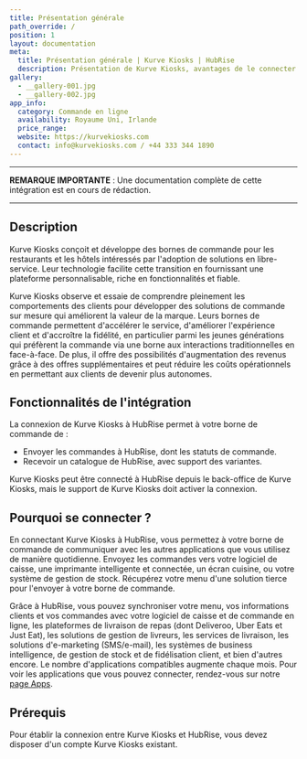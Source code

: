 ```yaml
---
title: Présentation générale
path_override: /
position: 1
layout: documentation
meta:
  title: Présentation générale | Kurve Kiosks | HubRise
  description: Présentation de Kurve Kiosks, avantages de le connecter à HubRise, fonctionnalités de l'intégration. Synchronisez vos données entre votre borne de commande et vos autres applications.
gallery:
  - __gallery-001.jpg
  - __gallery-002.jpg
app_info:
  category: Commande en ligne
  availability: Royaume Uni, Irlande
  price_range:
  website: https://kurvekiosks.com
  contact: info@kurvekiosks.com / +44 333 344 1890
---
```


---

**REMARQUE IMPORTANTE** : Une documentation complète de cette intégration est en cours de rédaction.

---

## Description

Kurve Kiosks conçoit et développe des bornes de commande pour les restaurants et les hôtels intéressés par l'adoption de solutions en libre-service. Leur technologie facilite cette transition en fournissant une plateforme personnalisable, riche en fonctionnalités et fiable.

Kurve Kiosks observe et essaie de comprendre pleinement les comportements des clients pour développer des solutions de commande sur mesure qui améliorent la valeur de la marque. Leurs bornes de commande permettent d'accélérer le service, d'améliorer l'expérience client et d'accroître la fidélité, en particulier parmi les jeunes générations qui préfèrent la commande via une borne aux interactions traditionnelles en face-à-face. De plus, il offre des possibilités d'augmentation des revenus grâce à des offres supplémentaires et peut réduire les coûts opérationnels en permettant aux clients de devenir plus autonomes.

## Fonctionnalités de l'intégration

La connexion de Kurve Kiosks à HubRise permet à votre borne de commande de :

- Envoyer les commandes à HubRise, dont les statuts de commande.
- Recevoir un catalogue de HubRise, avec support des variantes.

Kurve Kiosks peut être connecté à HubRise depuis le back-office de Kurve Kiosks, mais le support de Kurve Kiosks doit activer la connexion.

## Pourquoi se connecter ?

En connectant Kurve Kiosks à HubRise, vous permettez à votre borne de commande de communiquer avec les autres applications que vous utilisez de manière quotidienne. Envoyez les commandes vers votre logiciel de caisse, une imprimante intelligente et connectée, un écran cuisine, ou votre système de gestion de stock. Récupérez votre menu d'une solution tierce pour l'envoyer à votre borne de commande.

Grâce à HubRise, vous pouvez synchroniser votre menu, vos informations clients et vos commandes avec votre logiciel de caisse et de commande en ligne, les plateformes de livraison de repas (dont Deliveroo, Uber Eats et Just Eat), les solutions de gestion de livreurs, les services de livraison, les solutions d'e-marketing (SMS/e-mail), les systèmes de business intelligence, de gestion de stock et de fidélisation client, et bien d'autres encore. Le nombre d'applications compatibles augmente chaque mois. Pour voir les applications que vous pouvez connecter, rendez-vous sur notre [page Apps](/apps).

## Prérequis

Pour établir la connexion entre Kurve Kiosks et HubRise, vous devez disposer d'un compte Kurve Kiosks existant.
